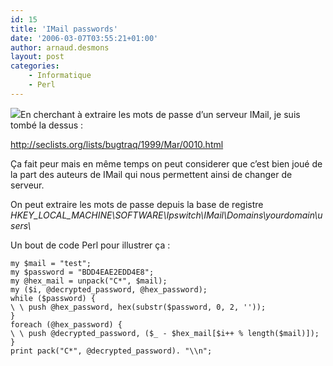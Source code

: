 ```yaml
---
id: 15
title: 'IMail passwords'
date: '2006-03-07T03:55:21+01:00'
author: arnaud.desmons
layout: post
categories:
    - Informatique
    - Perl
---
```


![](http://arnaud.desmons.free.fr/img/lock-bottom.png)En cherchant à extraire les mots de passe d’un serveur IMail, je suis tombé la dessus :

<http://seclists.org/lists/bugtraq/1999/Mar/0010.html>

Ça fait peur mais en même temps on peut considerer que c’est bien joué de la part des auteurs de IMail qui nous permettent ainsi de changer de serveur.

On peut extraire les mots de passe depuis la base de registre *HKEY\_LOCAL\_MACHINE\\SOFTWARE\\Ipswitch\\IMail\\Domains\\yourdomain\\users\\*

Un bout de code Perl pour illustrer ça :

```
my $mail = "test";
my $password = "BDD4EAE2EDD4E8";
my @hex_mail = unpack("C*", $mail);
my ($i, @decrypted_password, @hex_password);
while ($password) {
\ \ push @hex_password, hex(substr($password, 0, 2, ''));
}
foreach (@hex_password) {
\ \ push @decrypted_password, ($_ - $hex_mail[$i++ % length($mail)]);
}
print pack("C*", @decrypted_password). "\\n";
```